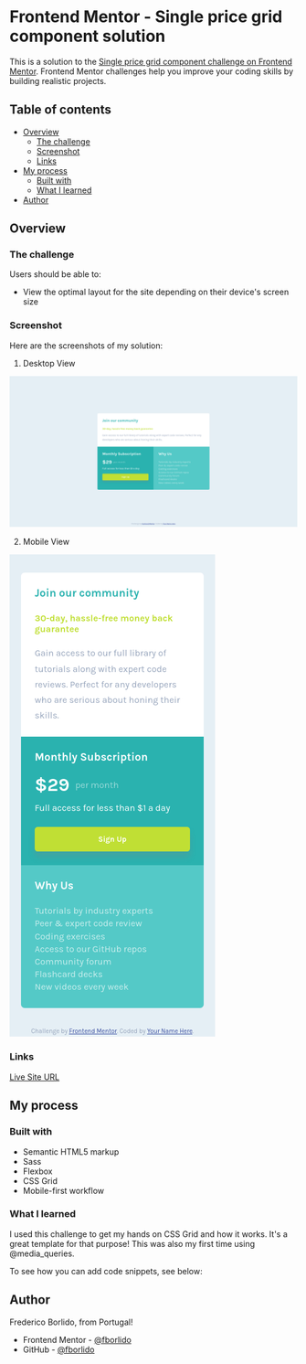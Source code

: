 # Frontend Mentor - Single price grid component solution

This is a solution to the [Single price grid component challenge on Frontend Mentor](https://www.frontendmentor.io/challenges/single-price-grid-component-5ce41129d0ff452fec5abbbc). Frontend Mentor challenges help you improve your coding skills by building realistic projects. 

## Table of contents

- [Overview](#overview)
  - [The challenge](#the-challenge)
  - [Screenshot](#screenshot)
  - [Links](#links)
- [My process](#my-process)
  - [Built with](#built-with)
  - [What I learned](#what-i-learned)
- [Author](#author)

## Overview

### The challenge

Users should be able to:

- View the optimal layout for the site depending on their device's screen size

### Screenshot

Here are the screenshots of my solution:
1. Desktop View

![desktop](./screenshots/desktop.png)

2. Mobile View

![mobile](./screenshots/mobile.png)


### Links

[Live Site URL](https://fborlido.github.io/fm-single-price-grid-component/)

## My process

### Built with

- Semantic HTML5 markup
- Sass
- Flexbox
- CSS Grid
- Mobile-first workflow

### What I learned

I used this challenge to get my hands on CSS Grid and how it works. It's a great template for that purpose!
This was also my first time using @media_queries.

To see how you can add code snippets, see below:


## Author

Frederico Borlido, from Portugal!

- Frontend Mentor - [@fborlido](https://www.frontendmentor.io/profile/fborlido)
- GitHub - [@fborlido](https://github.com/fborlido)